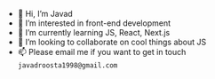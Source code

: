 - 👋 Hi, I’m Javad
- 👀 I’m interested in front-end development
- 🌱 I’m currently learning JS, React, Next.js
- 💞️ I’m looking to collaborate on cool things about JS
- 📫 Please email me if you want to get in touch `javadroosta1998@gmail.com`

<!---
augustfull/augustfull is a ✨ special ✨ repository because its `README.md` (this file) appears on your GitHub profile.
You can click the Preview link to take a look at your changes.
--->
